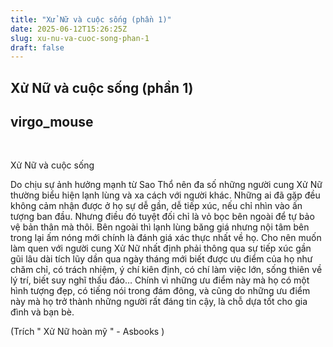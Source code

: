 ```yaml
---
title: "Xử Nữ và cuộc sống (phần 1)"
date: 2025-06-12T15:26:25Z
slug: xu-nu-va-cuoc-song-phan-1
draft: false
---
```


## Xử Nữ và cuộc sống (phần 1)

## virgo_mouse

​ 
 
 ​Xử Nữ và cuộc sống​ 


 Do chịu sự ảnh hưởng mạnh từ Sao Thổ nên đa số những người cung Xử Nữ thường biểu hiện lạnh lùng và xa cách với người khác. Những ai đã gặp đều không cảm nhận được ở họ sự dễ gần, dễ tiếp xúc, nếu chỉ nhìn vào ấn tượng ban đầu. Nhưng điều đó tuyệt đối chỉ là vỏ bọc bên ngoài để tự bảo vệ bản thân mà thôi. Bên ngoài thì lạnh lùng băng giá nhưng nội tâm bên trong lại ấm nóng mới chính là đánh giá xác thực nhất về họ. Cho nên muốn làm quen với người cung Xử Nữ nhất định phải thông qua sự tiếp xúc gần gũi lâu dài tích lũy dần qua ngày tháng mới biết được ưu điểm của họ như chăm chỉ, có trách nhiệm, ý chí kiên định, có chí làm việc lớn, sống thiên về lý trí, biết suy nghĩ thấu đáo… Chính vì những ưu điểm này mà họ có một hình tượng đẹp, có tiếng nói trong đám đông, và cũng do những ưu điểm này mà họ trở thành những người rất đáng tin cậy, là chỗ dựa tốt cho gia đình và bạn bè.

 (Trích " Xử Nữ hoàn mỹ " - Asbooks )